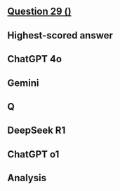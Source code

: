 ## [Question 29 ()]()




## Highest-scored answer 


## ChatGPT 4o



## Gemini


## Q


## DeepSeek R1



## ChatGPT o1



## Analysis 


